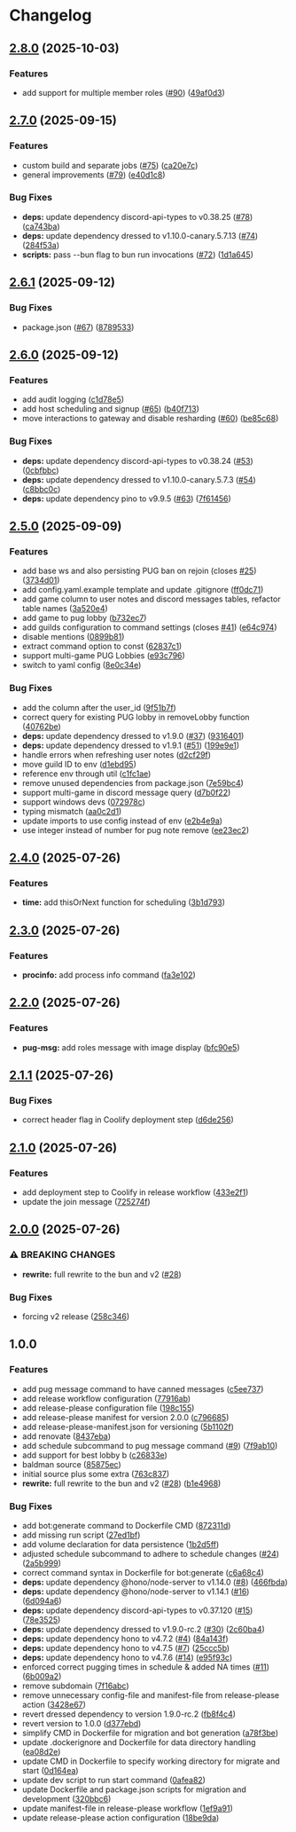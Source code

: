 # Changelog

## [2.8.0](https://github.com/HardCarryClub/bald-man-bot/compare/v2.7.0...v2.8.0) (2025-10-03)


### Features

* add support for multiple member roles ([#90](https://github.com/HardCarryClub/bald-man-bot/issues/90)) ([49af0d3](https://github.com/HardCarryClub/bald-man-bot/commit/49af0d305cc1eccf4a012fff6c39fa653f8450f9))

## [2.7.0](https://github.com/HardCarryClub/bald-man-bot/compare/v2.6.1...v2.7.0) (2025-09-15)


### Features

* custom build and separate jobs ([#75](https://github.com/HardCarryClub/bald-man-bot/issues/75)) ([ca20e7c](https://github.com/HardCarryClub/bald-man-bot/commit/ca20e7c8fd2657d350c763c2b0153e94fdcf2dd1))
* general improvements ([#79](https://github.com/HardCarryClub/bald-man-bot/issues/79)) ([e40d1c8](https://github.com/HardCarryClub/bald-man-bot/commit/e40d1c8e1f109a657ff49d9389bef888d901ab7f))


### Bug Fixes

* **deps:** update dependency discord-api-types to v0.38.25 ([#78](https://github.com/HardCarryClub/bald-man-bot/issues/78)) ([ca743ba](https://github.com/HardCarryClub/bald-man-bot/commit/ca743ba71e73c2fac05a61481f2a9b83f22c098c))
* **deps:** update dependency dressed to v1.10.0-canary.5.7.13 ([#74](https://github.com/HardCarryClub/bald-man-bot/issues/74)) ([284f53a](https://github.com/HardCarryClub/bald-man-bot/commit/284f53a63e756f5db41174f7cc988bed7e2e6f7e))
* **scripts:** pass --bun flag to bun run invocations ([#72](https://github.com/HardCarryClub/bald-man-bot/issues/72)) ([1d1a645](https://github.com/HardCarryClub/bald-man-bot/commit/1d1a6457cea3aa510779487e0daa9de1cb0433dd))

## [2.6.1](https://github.com/HardCarryClub/bald-man-bot/compare/v2.6.0...v2.6.1) (2025-09-12)


### Bug Fixes

* package.json ([#67](https://github.com/HardCarryClub/bald-man-bot/issues/67)) ([8789533](https://github.com/HardCarryClub/bald-man-bot/commit/87895334f900f8edfd08c542ef0cbff252ee59cc))

## [2.6.0](https://github.com/HardCarryClub/bald-man-bot/compare/v2.5.0...v2.6.0) (2025-09-12)


### Features

* add audit logging ([c1d78e5](https://github.com/HardCarryClub/bald-man-bot/commit/c1d78e5998c8d849b614aa2d1c6ce5675e39f0a8))
* add host scheduling and signup ([#65](https://github.com/HardCarryClub/bald-man-bot/issues/65)) ([b40f713](https://github.com/HardCarryClub/bald-man-bot/commit/b40f713e9ba0b7f1fc6ea97d220620576668eae3))
* move interactions to gateway and disable resharding ([#60](https://github.com/HardCarryClub/bald-man-bot/issues/60)) ([be85c68](https://github.com/HardCarryClub/bald-man-bot/commit/be85c686ba5b8d6f3f9bacfeff2fa6d1f5abb5ee))


### Bug Fixes

* **deps:** update dependency discord-api-types to v0.38.24 ([#53](https://github.com/HardCarryClub/bald-man-bot/issues/53)) ([0cbfbbc](https://github.com/HardCarryClub/bald-man-bot/commit/0cbfbbc7ebb1118cd237e601e01fcac48c636bec))
* **deps:** update dependency dressed to v1.10.0-canary.5.7.3 ([#54](https://github.com/HardCarryClub/bald-man-bot/issues/54)) ([c8bbc0c](https://github.com/HardCarryClub/bald-man-bot/commit/c8bbc0c2cc150bb0a448f6311e58ab6505317583))
* **deps:** update dependency pino to v9.9.5 ([#63](https://github.com/HardCarryClub/bald-man-bot/issues/63)) ([7f61456](https://github.com/HardCarryClub/bald-man-bot/commit/7f61456de2f16c2cb961b441532d3207d9248b3d))

## [2.5.0](https://github.com/HardCarryClub/bald-man-bot/compare/v2.4.0...v2.5.0) (2025-09-09)


### Features

* add base ws and also persisting PUG ban on rejoin (closes [#25](https://github.com/HardCarryClub/bald-man-bot/issues/25)) ([3734d01](https://github.com/HardCarryClub/bald-man-bot/commit/3734d0158cadc229839bde94df82e192b91028e5))
* add config.yaml.example template and update .gitignore ([ff0dc71](https://github.com/HardCarryClub/bald-man-bot/commit/ff0dc71813fc3246cb771bb5c9cb6fc83a70d5fb))
* add game column to user notes and discord messages tables, refactor table names ([3a520e4](https://github.com/HardCarryClub/bald-man-bot/commit/3a520e4add25a2c5eab516fc34f73beac4fbe282))
* add game to pug lobby ([b732ec7](https://github.com/HardCarryClub/bald-man-bot/commit/b732ec7bc4da258c020f5014faad360c01469f0c))
* add guilds configuration to command settings (closes [#41](https://github.com/HardCarryClub/bald-man-bot/issues/41)) ([e64c974](https://github.com/HardCarryClub/bald-man-bot/commit/e64c974ea5aa6e947befeb02db64f131f06f4194))
* disable mentions ([0899b81](https://github.com/HardCarryClub/bald-man-bot/commit/0899b81b5c3ea56eab9e90b8471c2243e0e1ffb0))
* extract command option to const ([62837c1](https://github.com/HardCarryClub/bald-man-bot/commit/62837c1c35321c2d517235439833e33b22f84fcb))
* support multi-game PUG Lobbies ([e93c796](https://github.com/HardCarryClub/bald-man-bot/commit/e93c796bd9c0d1ca7cf832157f0532d87604ae85))
* switch to yaml config ([8e0c34e](https://github.com/HardCarryClub/bald-man-bot/commit/8e0c34ed5d1fe4e8de1bcc820113434e897c93fc))


### Bug Fixes

* add the column after the user_id ([9f51b7f](https://github.com/HardCarryClub/bald-man-bot/commit/9f51b7f28315bfc71f834d4622da1ab1a06aec2a))
* correct query for existing PUG lobby in removeLobby function ([40762be](https://github.com/HardCarryClub/bald-man-bot/commit/40762bea9ca599236fe9fa3e7eebd431bd5d88e3))
* **deps:** update dependency dressed to v1.9.0 ([#37](https://github.com/HardCarryClub/bald-man-bot/issues/37)) ([9316401](https://github.com/HardCarryClub/bald-man-bot/commit/931640180c6c2d52ecb39704088c4eb696b941b5))
* **deps:** update dependency dressed to v1.9.1 ([#51](https://github.com/HardCarryClub/bald-man-bot/issues/51)) ([199e9e1](https://github.com/HardCarryClub/bald-man-bot/commit/199e9e146a81f4822ad5d6f1b68d8a30dda5b481))
* handle errors when refreshing user notes ([d2cf29f](https://github.com/HardCarryClub/bald-man-bot/commit/d2cf29f0276b1c08fc184a7b03889a080605a5dd))
* move guild ID to env ([d1ebd95](https://github.com/HardCarryClub/bald-man-bot/commit/d1ebd95180d8e2a5f58c0a4b7f1f27890d420071))
* reference env through util ([c1fc1ae](https://github.com/HardCarryClub/bald-man-bot/commit/c1fc1ae91cd29407cf9ccb491fd42e455f1d822c))
* remove unused dependencies from package.json ([7e59bc4](https://github.com/HardCarryClub/bald-man-bot/commit/7e59bc43fad6616124f933f08789767680a2d9ba))
* support multi-game in discord message query ([d7b0f22](https://github.com/HardCarryClub/bald-man-bot/commit/d7b0f22216687faaa49dff3f47c343b22b05a826))
* support windows devs ([072978c](https://github.com/HardCarryClub/bald-man-bot/commit/072978c9e41d049f054e25e82dc683749bc650e0))
* typing mismatch ([aa0c2d1](https://github.com/HardCarryClub/bald-man-bot/commit/aa0c2d1580001314c49589fd37b44b44835e2994))
* update imports to use config instead of env ([e2b4e9a](https://github.com/HardCarryClub/bald-man-bot/commit/e2b4e9a150c93c9cf43f2376d7967ba134de4c4f))
* use integer instead of number for pug note remove ([ee23ec2](https://github.com/HardCarryClub/bald-man-bot/commit/ee23ec27ccc164b88af4f5505261a41b7a3bb397))

## [2.4.0](https://github.com/HardCarryClub/bald-man-bot/compare/v2.3.0...v2.4.0) (2025-07-26)


### Features

* **time:** add thisOrNext function for scheduling ([3b1d793](https://github.com/HardCarryClub/bald-man-bot/commit/3b1d79312d52136193c751ae1637ab7f18e4d0bd))

## [2.3.0](https://github.com/HardCarryClub/bald-man-bot/compare/v2.2.0...v2.3.0) (2025-07-26)


### Features

* **procinfo:** add process info command ([fa3e102](https://github.com/HardCarryClub/bald-man-bot/commit/fa3e1023efd92a12de9ac74bfad09d50a35d5751))

## [2.2.0](https://github.com/HardCarryClub/bald-man-bot/compare/v2.1.1...v2.2.0) (2025-07-26)


### Features

* **pug-msg:** add roles message with image display ([bfc90e5](https://github.com/HardCarryClub/bald-man-bot/commit/bfc90e51f03f36f2b83d0f74bbf3c556a814a970))

## [2.1.1](https://github.com/HardCarryClub/bald-man-bot/compare/v2.1.0...v2.1.1) (2025-07-26)


### Bug Fixes

* correct header flag in Coolify deployment step ([d6de256](https://github.com/HardCarryClub/bald-man-bot/commit/d6de256f80d181e1035cd5839d18e68e364fc25b))

## [2.1.0](https://github.com/HardCarryClub/bald-man-bot/compare/v2.0.0...v2.1.0) (2025-07-26)


### Features

* add deployment step to Coolify in release workflow ([433e2f1](https://github.com/HardCarryClub/bald-man-bot/commit/433e2f194ebad72586d7a2b2dc93a6db637095dd))
* update the join message ([725274f](https://github.com/HardCarryClub/bald-man-bot/commit/725274f27fb0f151b7b14231ef1a17b173b6cb73))

## [2.0.0](https://github.com/HardCarryClub/bald-man-bot/compare/v1.0.0...v2.0.0) (2025-07-26)

### ⚠ BREAKING CHANGES

* **rewrite:** full rewrite to the bun and v2 ([#28](https://github.com/HardCarryClub/bald-man-bot/issues/28))

### Bug Fixes

* forcing v2 release ([258c346](https://github.com/HardCarryClub/bald-man-bot/commit/258c346db1335ce87f6262f5b779bb45030078f0))

## 1.0.0

### Features

* add pug message command to have canned messages ([c5ee737](https://github.com/HardCarryClub/bald-man-bot/commit/c5ee7372f9403c29cad5ba5bfe5d86d726d3733f))
* add release workflow configuration ([77916ab](https://github.com/HardCarryClub/bald-man-bot/commit/77916abbd1293a71bc5a798941e2d37ee84b0c4e))
* add release-please configuration file ([198c155](https://github.com/HardCarryClub/bald-man-bot/commit/198c155647e5275e59195a875622dfbef510a149))
* add release-please manifest for version 2.0.0 ([c796685](https://github.com/HardCarryClub/bald-man-bot/commit/c796685995b2efaa7f5531fab9eff06bce125009))
* add release-please-manifest.json for versioning ([5b1102f](https://github.com/HardCarryClub/bald-man-bot/commit/5b1102fb6672740b5a3e55f1b2b8f26142db1329))
* add renovate ([8437eba](https://github.com/HardCarryClub/bald-man-bot/commit/8437eba1c004e80a29842a07ce8982894a1e6a5b))
* add schedule subcommand to pug message command ([#9](https://github.com/HardCarryClub/bald-man-bot/issues/9)) ([7f9ab10](https://github.com/HardCarryClub/bald-man-bot/commit/7f9ab1038383f50b5a68f2b23b65e1d38d642793))
* add support for best lobby b ([c26833e](https://github.com/HardCarryClub/bald-man-bot/commit/c26833edceda615c9aa300d334f3e6e77f5faef2))
* baldman source ([85875ec](https://github.com/HardCarryClub/bald-man-bot/commit/85875ec520be9c3061a8b6a66dfbfa0a76cc2b7d))
* initial source plus some extra ([763c837](https://github.com/HardCarryClub/bald-man-bot/commit/763c837249c48e0da7269f74724ebe744836f289))
* **rewrite:** full rewrite to the bun and v2 ([#28](https://github.com/HardCarryClub/bald-man-bot/issues/28)) ([b1e4968](https://github.com/HardCarryClub/bald-man-bot/commit/b1e4968f69674bcc64c8eac59dac6da8e3d4e148))


### Bug Fixes

* add bot:generate command to Dockerfile CMD ([872311d](https://github.com/HardCarryClub/bald-man-bot/commit/872311d5a5754dff41f660064c1ca7a310be7f60))
* add missing run script ([27ed1bf](https://github.com/HardCarryClub/bald-man-bot/commit/27ed1bf2f4802af6f0938b3a275ecc9cd2cf33bf))
* add volume declaration for data persistence ([1b2d5ff](https://github.com/HardCarryClub/bald-man-bot/commit/1b2d5ff722ba6f0d80c98c651f3b8c0e5f3928b8))
* adjusted schedule subcommand to adhere to schedule changes ([#24](https://github.com/HardCarryClub/bald-man-bot/issues/24)) ([2a5b999](https://github.com/HardCarryClub/bald-man-bot/commit/2a5b9992a8b3e047bd62302a0bd8a83289a9c593))
* correct command syntax in Dockerfile for bot:generate ([c6a68c4](https://github.com/HardCarryClub/bald-man-bot/commit/c6a68c4e0896658c7916edd616e9e1bb54ee1217))
* **deps:** update dependency @hono/node-server to v1.14.0 ([#8](https://github.com/HardCarryClub/bald-man-bot/issues/8)) ([466fbda](https://github.com/HardCarryClub/bald-man-bot/commit/466fbdaadcb1d27602a726ca79f84c0b49534221))
* **deps:** update dependency @hono/node-server to v1.14.1 ([#16](https://github.com/HardCarryClub/bald-man-bot/issues/16)) ([6d094a6](https://github.com/HardCarryClub/bald-man-bot/commit/6d094a68f5f9d39c3943ebe75f421a2edb3f16e4))
* **deps:** update dependency discord-api-types to v0.37.120 ([#15](https://github.com/HardCarryClub/bald-man-bot/issues/15)) ([78e3525](https://github.com/HardCarryClub/bald-man-bot/commit/78e352591c5d3d40f3f99276b547677a609d7220))
* **deps:** update dependency dressed to v1.9.0-rc.2 ([#30](https://github.com/HardCarryClub/bald-man-bot/issues/30)) ([2c60ba4](https://github.com/HardCarryClub/bald-man-bot/commit/2c60ba43778c30b35288029868ed34662ecf6bee))
* **deps:** update dependency hono to v4.7.2 ([#4](https://github.com/HardCarryClub/bald-man-bot/issues/4)) ([84a143f](https://github.com/HardCarryClub/bald-man-bot/commit/84a143fc537031415aae9245e07f156fdd316316))
* **deps:** update dependency hono to v4.7.5 ([#7](https://github.com/HardCarryClub/bald-man-bot/issues/7)) ([25ccc5b](https://github.com/HardCarryClub/bald-man-bot/commit/25ccc5bf6d1a96e67bc349c3c0b7fda69dca729b))
* **deps:** update dependency hono to v4.7.6 ([#14](https://github.com/HardCarryClub/bald-man-bot/issues/14)) ([e95f93c](https://github.com/HardCarryClub/bald-man-bot/commit/e95f93c43ff831765b52a2fbf6b3562ce1aed47c))
* enforced correct pugging times in schedule & added NA times ([#11](https://github.com/HardCarryClub/bald-man-bot/issues/11)) ([6b009a2](https://github.com/HardCarryClub/bald-man-bot/commit/6b009a20c994cade12a45f3ab5e0f056ed62537b))
* remove subdomain ([7f16abc](https://github.com/HardCarryClub/bald-man-bot/commit/7f16abc0068eaa1c714121cee9bf3f6a9c035ce4))
* remove unnecessary config-file and manifest-file from release-please action ([3428e67](https://github.com/HardCarryClub/bald-man-bot/commit/3428e672be3adf80448c907fd27111ef95258884))
* revert dressed dependency to version 1.9.0-rc.2 ([fb8f4c4](https://github.com/HardCarryClub/bald-man-bot/commit/fb8f4c41a96f0a24a7a575e226590c796ad22ce0))
* revert version to 1.0.0 ([d377ebd](https://github.com/HardCarryClub/bald-man-bot/commit/d377ebdf6886851208fe241b5097d6448889da9f))
* simplify CMD in Dockerfile for migration and bot generation ([a78f3be](https://github.com/HardCarryClub/bald-man-bot/commit/a78f3be4c12c6bf235ba7d82892de46f6f61072a))
* update .dockerignore and Dockerfile for data directory handling ([ea08d2e](https://github.com/HardCarryClub/bald-man-bot/commit/ea08d2e6ff9817a952919dc911ad73a93aac1d12))
* update CMD in Dockerfile to specify working directory for migrate and start ([0d164ea](https://github.com/HardCarryClub/bald-man-bot/commit/0d164ead27c7cf73d900401ab7275ec8e85b9916))
* update dev script to run start command ([0afea82](https://github.com/HardCarryClub/bald-man-bot/commit/0afea8233052aec210b0d1ab858e3f1be538df6d))
* update Dockerfile and package.json scripts for migration and development ([320bbc6](https://github.com/HardCarryClub/bald-man-bot/commit/320bbc63a5dfd90d28d36cc54abe6810662889ff))
* update manifest-file in release-please workflow ([1ef9a91](https://github.com/HardCarryClub/bald-man-bot/commit/1ef9a91e45b489c0382659a5a5d36ada770847f9))
* update release-please action configuration ([18be9da](https://github.com/HardCarryClub/bald-man-bot/commit/18be9dad767f12568e3ee34b84992e2421be74a9))
